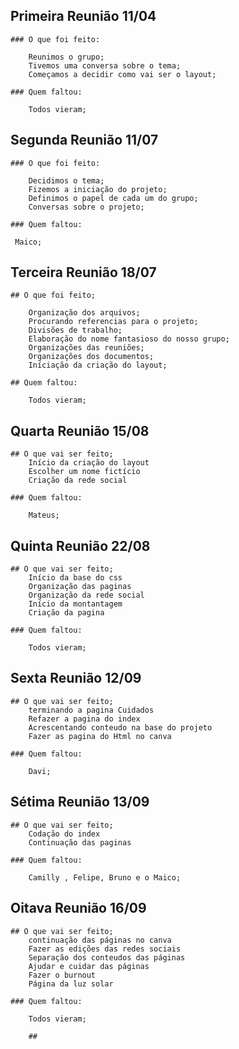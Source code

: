 ## Primeira Reunião 11/04

    ### O que foi feito:
    
        Reunimos o grupo; 
        Tivemos uma conversa sobre o tema;
        Começamos a decidir como vai ser o layout;

    ### Quem faltou:

        Todos vieram;

## Segunda Reunião 11/07

    ### O que foi feito:

        Decidimos o tema;
        Fizemos a iniciação do projeto;
        Definimos o papel de cada um do grupo;
        Conversas sobre o projeto;

    ### Quem faltou:
    
     Maico;

## Terceira Reunião 18/07

    ## O que foi feito;

        Organização dos arquivos;
        Procurando referencias para o projeto;
        Divisões de trabalho;
        Elaboração do nome fantasioso do nosso grupo;
        Organizações das reuniões;
        Organizações dos documentos;
        Iníciação da criação do layout;

    ## Quem faltou:

        Todos vieram;
        
## Quarta Reunião 15/08

    ## O que vai ser feito;
        Início da criação do layout
        Escolher um nome fictício
        Criação da rede social 
    
    ### Quem faltou: 

        Mateus;
        
## Quinta Reunião 22/08

    ## O que vai ser feito;
        Início da base do css 
        Organização das paginas 
        Organização da rede social
        Início da montantagem 
        Criação da pagina 
    
    ### Quem faltou:

        Todos vieram;

## Sexta Reunião 12/09

    ## O que vai ser feito;
        terminando a pagina Cuidados
        Refazer a pagina do index
        Acrescentando conteudo na base do projeto
        Fazer as pagina do Html no canva

    ### Quem faltou:

        Davi;

## Sétima Reunião 13/09

    ## O que vai ser feito;
        Codação do index
        Continuação das paginas

    ### Quem faltou:

        Camilly , Felipe, Bruno e o Maico;

## Oitava Reunião 16/09

    ## O que vai ser feito;
        continuação das páginas no canva
        Fazer as edições das redes sociais
        Separação dos conteudos das páginas
        Ajudar e cuidar das páginas 
        Fazer o burnout
        Página da luz solar

    ### Quem faltou:

        Todos vieram; 

        ##


        
